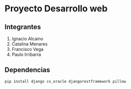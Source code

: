 # Proyecto Desarrollo web 

## Integrantes
1. Ignacio Alcaino
2. Catalina Menares
3. Francisco Vega
4. Paulo Irribarra


## Dependencias
```pip install django cx_oracle djangorestframework pillow```